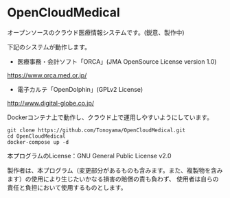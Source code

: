 # OpenCloudMedical
オープンソースのクラウド医療情報システムです。(鋭意、製作中)

下記のシステムが動作します。
- 医療事務・会計ソフト「ORCA」(JMA OpenSource License version 1.0)

https://www.orca.med.or.jp/

- 電子カルテ「OpenDolphin」(GPLv2 License)

http://www.digital-globe.co.jp/

Dockerコンテナ上で動作し、クラウド上で運用しやすいようにしています。

```
git clone https://github.com/Tonoyama/OpenCloudMedical.git
cd OpenCloudMedical
docker-compose up -d
```

本プログラムのLicense：GNU General Public License v2.0

製作者は、本プログラム（変更部分があるものも含みます。また、複製物を含みます）の使用により生じたいかなる損害の賠償の責も負わず、
使用者は自らの責任と負担において使用するものとします。
